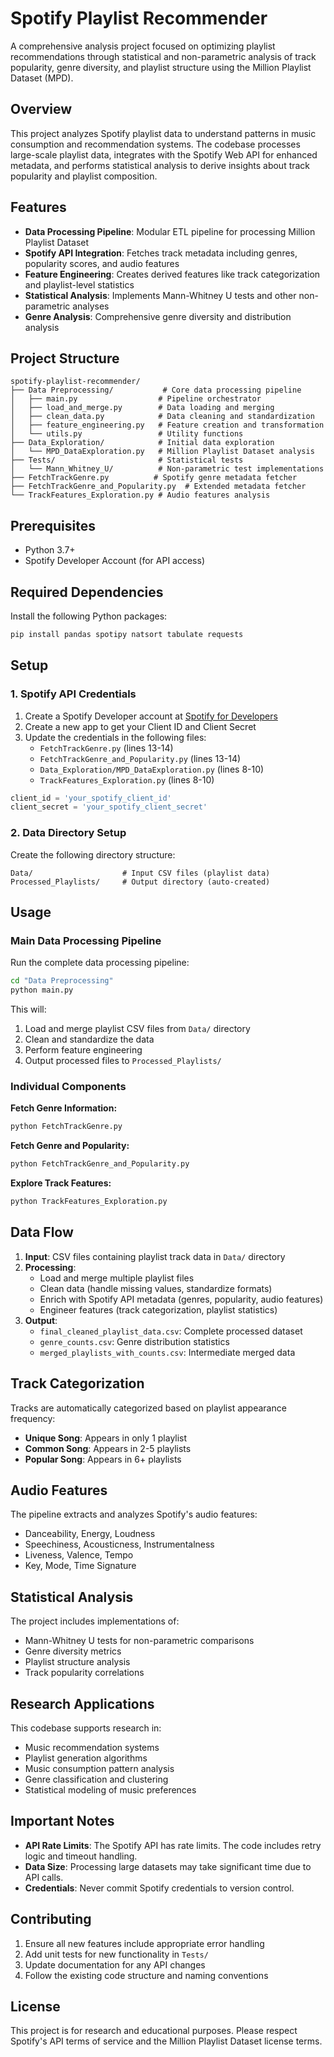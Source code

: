 # Spotify Playlist Recommender

A comprehensive analysis project focused on optimizing playlist recommendations through statistical and non-parametric analysis of track popularity, genre diversity, and playlist structure using the Million Playlist Dataset (MPD).

## Overview

This project analyzes Spotify playlist data to understand patterns in music consumption and recommendation systems. The codebase processes large-scale playlist data, integrates with the Spotify Web API for enhanced metadata, and performs statistical analysis to derive insights about track popularity and playlist composition.

## Features

- **Data Processing Pipeline**: Modular ETL pipeline for processing Million Playlist Dataset
- **Spotify API Integration**: Fetches track metadata including genres, popularity scores, and audio features
- **Feature Engineering**: Creates derived features like track categorization and playlist-level statistics
- **Statistical Analysis**: Implements Mann-Whitney U tests and other non-parametric analyses
- **Genre Analysis**: Comprehensive genre diversity and distribution analysis

## Project Structure

```
spotify-playlist-recommender/
├── Data Preprocessing/           # Core data processing pipeline
│   ├── main.py                  # Pipeline orchestrator
│   ├── load_and_merge.py        # Data loading and merging
│   ├── clean_data.py            # Data cleaning and standardization
│   ├── feature_engineering.py   # Feature creation and transformation
│   └── utils.py                 # Utility functions
├── Data_Exploration/            # Initial data exploration
│   └── MPD_DataExploration.py   # Million Playlist Dataset analysis
├── Tests/                       # Statistical tests
│   └── Mann_Whitney_U/          # Non-parametric test implementations
├── FetchTrackGenre.py          # Spotify genre metadata fetcher
├── FetchTrackGenre_and_Popularity.py  # Extended metadata fetcher
└── TrackFeatures_Exploration.py # Audio features analysis
```

## Prerequisites

- Python 3.7+
- Spotify Developer Account (for API access)

## Required Dependencies

Install the following Python packages:

```bash
pip install pandas spotipy natsort tabulate requests
```

## Setup

### 1. Spotify API Credentials

1. Create a Spotify Developer account at [Spotify for Developers](https://developer.spotify.com/)
2. Create a new app to get your Client ID and Client Secret
3. Update the credentials in the following files:
   - `FetchTrackGenre.py` (lines 13-14)
   - `FetchTrackGenre_and_Popularity.py` (lines 13-14)
   - `Data_Exploration/MPD_DataExploration.py` (lines 8-10)
   - `TrackFeatures_Exploration.py` (lines 8-10)

```python
client_id = 'your_spotify_client_id'
client_secret = 'your_spotify_client_secret'
```

### 2. Data Directory Setup

Create the following directory structure:

```
Data/                    # Input CSV files (playlist data)
Processed_Playlists/     # Output directory (auto-created)
```

## Usage

### Main Data Processing Pipeline

Run the complete data processing pipeline:

```bash
cd "Data Preprocessing"
python main.py
```

This will:
1. Load and merge playlist CSV files from `Data/` directory
2. Clean and standardize the data
3. Perform feature engineering
4. Output processed files to `Processed_Playlists/`

### Individual Components

**Fetch Genre Information:**
```bash
python FetchTrackGenre.py
```

**Fetch Genre and Popularity:**
```bash
python FetchTrackGenre_and_Popularity.py
```

**Explore Track Features:**
```bash
python TrackFeatures_Exploration.py
```

## Data Flow

1. **Input**: CSV files containing playlist track data in `Data/` directory
2. **Processing**:
   - Load and merge multiple playlist files
   - Clean data (handle missing values, standardize formats)
   - Enrich with Spotify API metadata (genres, popularity, audio features)
   - Engineer features (track categorization, playlist statistics)
3. **Output**: 
   - `final_cleaned_playlist_data.csv`: Complete processed dataset
   - `genre_counts.csv`: Genre distribution statistics
   - `merged_playlists_with_counts.csv`: Intermediate merged data

## Track Categorization

Tracks are automatically categorized based on playlist appearance frequency:

- **Unique Song**: Appears in only 1 playlist
- **Common Song**: Appears in 2-5 playlists
- **Popular Song**: Appears in 6+ playlists

## Audio Features

The pipeline extracts and analyzes Spotify's audio features:
- Danceability, Energy, Loudness
- Speechiness, Acousticness, Instrumentalness
- Liveness, Valence, Tempo
- Key, Mode, Time Signature

## Statistical Analysis

The project includes implementations of:
- Mann-Whitney U tests for non-parametric comparisons
- Genre diversity metrics
- Playlist structure analysis
- Track popularity correlations

## Research Applications

This codebase supports research in:
- Music recommendation systems
- Playlist generation algorithms
- Music consumption pattern analysis
- Genre classification and clustering
- Statistical modeling of music preferences

## Important Notes

- **API Rate Limits**: The Spotify API has rate limits. The code includes retry logic and timeout handling.
- **Data Size**: Processing large datasets may take significant time due to API calls.
- **Credentials**: Never commit Spotify credentials to version control.

## Contributing

1. Ensure all new features include appropriate error handling
2. Add unit tests for new functionality in `Tests/`
3. Update documentation for any API changes
4. Follow the existing code structure and naming conventions

## License

This project is for research and educational purposes. Please respect Spotify's API terms of service and the Million Playlist Dataset license terms.
